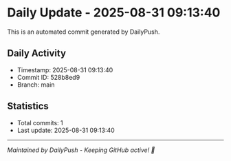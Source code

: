 # Daily Update - 2025-08-31 09:13:40

This is an automated commit generated by DailyPush.

## Daily Activity
- Timestamp: 2025-08-31 09:13:40
- Commit ID: 528b8ed9
- Branch: main

## Statistics
- Total commits: 1
- Last update: 2025-08-31 09:13:40

---
*Maintained by DailyPush - Keeping GitHub active! 🚀*
